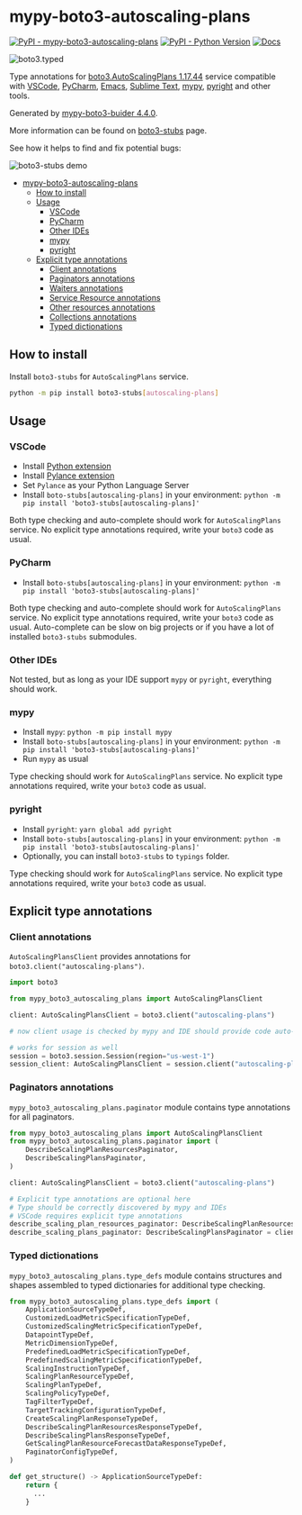 # mypy-boto3-autoscaling-plans

[![PyPI - mypy-boto3-autoscaling-plans](https://img.shields.io/pypi/v/mypy-boto3-autoscaling-plans.svg?color=blue)](https://pypi.org/project/mypy-boto3-autoscaling-plans)
[![PyPI - Python Version](https://img.shields.io/pypi/pyversions/mypy-boto3-autoscaling-plans.svg?color=blue)](https://pypi.org/project/mypy-boto3-autoscaling-plans)
[![Docs](https://img.shields.io/readthedocs/mypy-boto3-builder.svg?color=blue)](https://mypy-boto3-builder.readthedocs.io/)

![boto3.typed](https://github.com/vemel/mypy_boto3_builder/raw/master/logo.png)

Type annotations for
[boto3.AutoScalingPlans 1.17.44](https://boto3.amazonaws.com/v1/documentation/api/1.17.44/reference/services/autoscaling-plans.html#AutoScalingPlans) service
compatible with
[VSCode](https://code.visualstudio.com/),
[PyCharm](https://www.jetbrains.com/pycharm/),
[Emacs](https://www.gnu.org/software/emacs/),
[Sublime Text](https://www.sublimetext.com/),
[mypy](https://github.com/python/mypy),
[pyright](https://github.com/microsoft/pyright)
and other tools.

Generated by [mypy-boto3-buider 4.4.0](https://github.com/vemel/mypy_boto3_builder).

More information can be found on [boto3-stubs](https://pypi.org/project/boto3-stubs/) page.

See how it helps to find and fix potential bugs:

![boto3-stubs demo](https://github.com/vemel/mypy_boto3_builder/raw/master/demo.gif)

- [mypy-boto3-autoscaling-plans](#mypy-boto3-autoscaling-plans)
  - [How to install](#how-to-install)
  - [Usage](#usage)
    - [VSCode](#vscode)
    - [PyCharm](#pycharm)
    - [Other IDEs](#other-ides)
    - [mypy](#mypy)
    - [pyright](#pyright)
  - [Explicit type annotations](#explicit-type-annotations)
    - [Client annotations](#client-annotations)
    - [Paginators annotations](#paginators-annotations)
    - [Waiters annotations](#waiters-annotations)
    - [Service Resource annotations](#service-resource-annotations)
    - [Other resources annotations](#other-resources-annotations)
    - [Collections annotations](#collections-annotations)
    - [Typed dictionations](#typed-dictionations)

## How to install

Install `boto3-stubs` for `AutoScalingPlans` service.

```bash
python -m pip install boto3-stubs[autoscaling-plans]
```

## Usage

### VSCode

- Install [Python extension](https://marketplace.visualstudio.com/items?itemName=ms-python.python)
- Install [Pylance extension](https://marketplace.visualstudio.com/items?itemName=ms-python.vscode-pylance)
- Set `Pylance` as your Python Language Server
- Install `boto-stubs[autoscaling-plans]` in your environment: `python -m pip install 'boto3-stubs[autoscaling-plans]'`

Both type checking and auto-complete should work for `AutoScalingPlans` service.
No explicit type annotations required, write your `boto3` code as usual.

### PyCharm

- Install `boto-stubs[autoscaling-plans]` in your environment: `python -m pip install 'boto3-stubs[autoscaling-plans]'`

Both type checking and auto-complete should work for `AutoScalingPlans` service.
No explicit type annotations required, write your `boto3` code as usual.
Auto-complete can be slow on big projects or if you have a lot of installed `boto3-stubs` submodules.

### Other IDEs

Not tested, but as long as your IDE support `mypy` or `pyright`, everything should work.

### mypy

- Install `mypy`: `python -m pip install mypy`
- Install `boto-stubs[autoscaling-plans]` in your environment: `python -m pip install 'boto3-stubs[autoscaling-plans]'`
- Run `mypy` as usual

Type checking should work for `AutoScalingPlans` service.
No explicit type annotations required, write your `boto3` code as usual.

### pyright

- Install `pyright`: `yarn global add pyright`
- Install `boto-stubs[autoscaling-plans]` in your environment: `python -m pip install 'boto3-stubs[autoscaling-plans]'`
- Optionally, you can install `boto3-stubs` to `typings` folder.

Type checking should work for `AutoScalingPlans` service.
No explicit type annotations required, write your `boto3` code as usual.

## Explicit type annotations

### Client annotations

`AutoScalingPlansClient` provides annotations for `boto3.client("autoscaling-plans")`.

```python
import boto3

from mypy_boto3_autoscaling_plans import AutoScalingPlansClient

client: AutoScalingPlansClient = boto3.client("autoscaling-plans")

# now client usage is checked by mypy and IDE should provide code auto-complete

# works for session as well
session = boto3.session.Session(region="us-west-1")
session_client: AutoScalingPlansClient = session.client("autoscaling-plans")
```

### Paginators annotations

`mypy_boto3_autoscaling_plans.paginator` module contains type annotations for all paginators.

```python
from mypy_boto3_autoscaling_plans import AutoScalingPlansClient
from mypy_boto3_autoscaling_plans.paginator import (
    DescribeScalingPlanResourcesPaginator,
    DescribeScalingPlansPaginator,
)

client: AutoScalingPlansClient = boto3.client("autoscaling-plans")

# Explicit type annotations are optional here
# Type should be correctly discovered by mypy and IDEs
# VSCode requires explicit type annotations
describe_scaling_plan_resources_paginator: DescribeScalingPlanResourcesPaginator = client.get_paginator("describe_scaling_plan_resources")
describe_scaling_plans_paginator: DescribeScalingPlansPaginator = client.get_paginator("describe_scaling_plans")
```







### Typed dictionations

`mypy_boto3_autoscaling_plans.type_defs` module contains structures and shapes assembled
to typed dictionaries for additional type checking.

```python
from mypy_boto3_autoscaling_plans.type_defs import (
    ApplicationSourceTypeDef,
    CustomizedLoadMetricSpecificationTypeDef,
    CustomizedScalingMetricSpecificationTypeDef,
    DatapointTypeDef,
    MetricDimensionTypeDef,
    PredefinedLoadMetricSpecificationTypeDef,
    PredefinedScalingMetricSpecificationTypeDef,
    ScalingInstructionTypeDef,
    ScalingPlanResourceTypeDef,
    ScalingPlanTypeDef,
    ScalingPolicyTypeDef,
    TagFilterTypeDef,
    TargetTrackingConfigurationTypeDef,
    CreateScalingPlanResponseTypeDef,
    DescribeScalingPlanResourcesResponseTypeDef,
    DescribeScalingPlansResponseTypeDef,
    GetScalingPlanResourceForecastDataResponseTypeDef,
    PaginatorConfigTypeDef,
)

def get_structure() -> ApplicationSourceTypeDef:
    return {
      ...
    }
```
